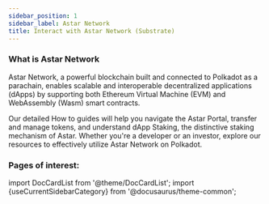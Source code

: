 ```yaml
---
sidebar_position: 1
sidebar_label: Astar Network
title: Interact with Astar Network (Substrate)
---
```


### What is Astar Network

Astar Network, a powerful blockchain built and connected to Polkadot as a parachain, enables scalable and interoperable decentralized applications (dApps) by supporting both Ethereum Virtual Machine (EVM) and WebAssembly (Wasm) smart contracts. 

Our detailed How to guides will help you navigate the Astar Portal, transfer and manage tokens, and understand dApp Staking, the distinctive staking mechanism of Astar. Whether you're a developer or an investor, explore our resources to effectively utilize Astar Network on Polkadot.

### Pages of interest:

import DocCardList from '@theme/DocCardList';
import {useCurrentSidebarCategory} from '@docusaurus/theme-common';

<DocCardList items={useCurrentSidebarCategory().items}/>